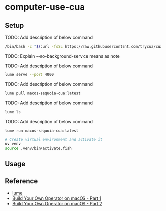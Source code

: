 # computer-use-cua

## Setup

TODO: Add description of below command

```bash
/bin/bash -c "$(curl -fsSL https://raw.githubusercontent.com/trycua/cua/main/libs/lume/scripts/install.sh) --no-background-service"
```

TODO: Explain --no-background-service means as note

TODO: Add description of below command

```bash
lume serve --port 4000
```

TODO: Add description of below command

```bash
lume pull macos-sequoia-cua:latest
```

TODO: Add description of below command

```bash
lume ls
```

TODO: Add description of below command

```bash
lume run macos-sequoia-cua:latest
```

```bash
# Create virtual environment and activate it
uv venv
source .venv/bin/activate.fish
```

## Usage


## Reference

- [lume](https://github.com/trycua/cua/tree/main/libs/lume)
- [Build Your Own Operator on macOS - Part 1](https://www.trycua.com/blog/build-your-own-operator-on-macos-1)
- [Build Your Own Operator on macOS - Part 2](https://www.trycua.com/blog/build-your-own-operator-on-macos-2#build-your-own-operator-on-macos---part-2)
